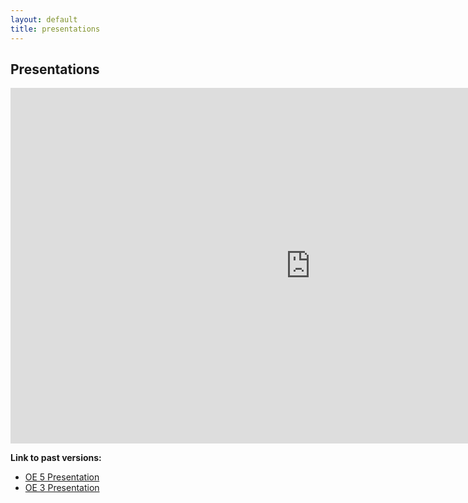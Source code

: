 ```yaml
---
layout: default
title: presentations
---
```


## Presentations

<iframe src="https://docs.google.com/presentation/d/e/2PACX-1vSXtAJr5Cxi5_DiuBZN91inj1lSyZStfC2bz6KMM4gR_T4ztrg5QuT_dDVNB6arvpMyK7L-kCURNunV/embed?start=false&loop=false&delayms=3000" frameborder="0" width="960" height="569" allowfullscreen="true" mozallowfullscreen="true" webkitallowfullscreen="true"></iframe>

**Link to past versions:**

- [OE 5 Presentation](https://docs.google.com/presentation/d/1tYhceu4l_rseMHR1B0xtvy3OPtktfvYiLWCbWoeCq98/edit?usp=sharing)
- [OE 3 Presentation](https://docs.google.com/presentation/d/1AW_eocXTUBMoUHadB6UpoCSHPdNzIiUvzSASyM47tKs/edit?usp=sharing)

